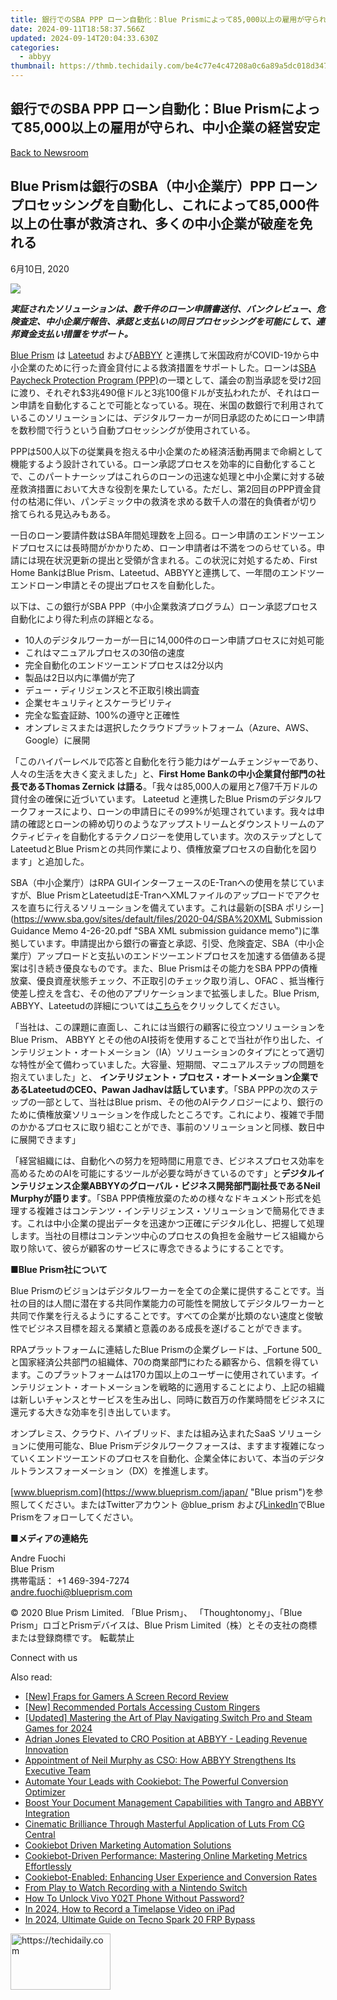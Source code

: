 ```yaml
---
title: 銀行でのSBA PPP ローン自動化：Blue Prismによって85,000以上の雇用が守られ、中小企業の経営安定
date: 2024-09-11T18:58:37.566Z
updated: 2024-09-14T20:04:33.630Z
categories:
  - abbyy
thumbnail: https://thmb.techidaily.com/be4c77e4c47208a0c6a89a5dc018d347b3f89d31378e1f478ed8a82b6ec5c28d.jpg
---
```


## 銀行でのSBA PPP ローン自動化：Blue Prismによって85,000以上の雇用が守られ、中小企業の経営安定

[Back to Newsroom](https://tools.techidaily.com/abbyy/products/)

## Blue Prismは銀行のSBA（中小企業庁）PPP ローンプロセッシングを自動化し、これによって85,000件以上の仕事が救済され、多くの中小企業が破産を免れる

6月10日, 2020

![](https://content.abbyy.com/-/media/project/abbyy/abbyy/branchtemplates/shutterstock_1272462163_1296-x-729.jpg?h=729&iar=0&w=1296)

**_実証されたソリューションは、数千件のローン申請書送付、バンクレビュー、危険査定、中小企業庁報告、承認と支払いの同日プロセッシングを可能にして、連邦資金支払い措置をサポート。_**

  
[Blue Prism](https://www.blueprism.com/japan/ "Blue Prism") は [Lateetud](https://www.lateetud.com/ "Lateetud") および[ABBYY](https://tools.techidaily.com/abbyy/products/) と連携して米国政府がCOVID-19から中小企業のために行った資金貸付による救済措置をサポートした。ローンは[SBA Paycheck Protection Program (PPP)](https://www.sba.gov/ "SBA")の一環として、議会の割当承認を受け2回に渡り、それぞれ$3兆490億ドルと3兆100億ドルが支払われたが、それはローン申請を自動化することで可能となっている。現在、米国の数銀行で利用されているこのソリューションには、デジタルワーカーが同日承認のためにローン申請を数秒間で行うという自動プロセッシングが使用されている。

PPPは500人以下の従業員を抱える中小企業のため経済活動再開まで命綱として機能するよう設計されている。ローン承認プロセスを効率的に自動化することで、このパートナーシップはこれらのローンの迅速な処理と中小企業に対する破産救済措置において大きな役割を果たしている。ただし、第2回目のPPP資金貸付の枯渇に伴い、パンデミック中の救済を求める数千人の潜在的負債者が切り捨てられる見込みもある。

一日のローン要請件数はSBA年間処理数を上回る。ローン申請のエンドツーエンドプロセスには長時間がかかりため、ローン申請者は不満をつのらせている。申請には現在状況更新の提出と受領が含まれる。この状況に対処するため、First Home BankはBlue Prism、Lateetud、ABBYYと連携して、一年間のエンドツーエンドローン申請とその提出プロセスを自動化した。

以下は、この銀行がSBA PPP（中小企業救済プログラム）ローン承認プロセス自動化により得た利点の詳細となる。

* 10人のデジタルワーカーが一日に14,000件のローン申請プロセスに対処可能
* これはマニュアルプロセスの30倍の速度
* 完全自動化のエンドツーエンドプロセスは2分以内
* 製品は2日以内に準備が完了
* デュー・ディリジェンスと不正取引検出調査
* 企業セキュリティとスケーラビリティ
* 完全な監査証跡、100%の遵守と正確性
* オンプレミスまたは選択したクラウドプラットフォーム（Azure、AWS、Google）に展開

「このハイパーレベルで応答と自動化を行う能力はゲームチェンジャーであり、人々の生活を大きく変えました」と、**First Home Bankの中小企業貸付部門の社長であるThomas Zernick は語る**。「我々は85,000人の雇用と7億7千万ドルの貸付金の確保に近づいています。 Lateetud と連携したBlue Prismのデジタルワークフォースにより、ローンの申請日にその99%が処理されています。我々は申請の確認とローンの締め切りのようなアップストリームとダウンストリームのアクティビティを自動化するテクノロジーを使用しています。次のステップとしてLateetudとBlue Prismとの共同作業により、債権放棄プロセスの自動化を図ります」と追加した。

SBA（中小企業庁）はRPA GUIインターフェースのE-Tranへの使用を禁じていますが、Blue PrismとLateetudはE-TranへXMLファイルのアップロードでアクセスを直ちに行えるソリューションを備えています。これは最新の[SBA ポリシー](https://www.sba.gov/sites/default/files/2020-04/SBA%20XML Submission Guidance Memo 4-26-20.pdf "SBA XML submission guidance memo")に準拠しています。申請提出から銀行の審査と承認、引受、危険査定、SBA（中小企業庁）アップロードと支払いのエンドツーエンドプロセスを加速する価値ある提案は引き続き優良なものです。また、Blue Prismはその能力をSBA PPPの債権放棄、優良資産状態チェック、不正取引のチェック取り消し、OFAC 、抵当権行使差し控えを含む、その他のアプリケーションまで拡張しました。Blue Prism, ABBYY、Lateetudの詳細については[こちら](https://www.blueprism.com/rpa-paycheck-protection-program/ "Blueprism RPA paycheck protection program")をクリックしてください。

「当社は、この課題に直面し、これには当銀行の顧客に役立つソリューションをBlue Prism、 ABBYY とその他のAI技術を使用することで当社が作り出した、インテリジェント・オートメーション（IA）ソリューションのタイプにとって適切な特性が全て備わっていました。大容量、短期間、マニュアルステップの問題を抱えていました」と、 **インテリジェント・プロセス・オートメーション企業であるLateetudのCEO、Pawan Jadhavは話しています**。「SBA PPPの次のステップの一部として、当社はBlue prism、その他のAIテクノロジーにより、銀行のために債権放棄ソリューションを作成したところです。これにより、複雑で手間のかかるプロセスに取り組むことができ、事前のソリューションと同様、数日中に展開できます」

「経営組織には、自動化への努力を短時間に用意でき、ビジネスプロセス効率を高めるためのAIを可能にするツールが必要な時がきているのです」と**デジタルインテリジェンス企業ABBYYのグローバル・ビジネス開発部門副社長であるNeil Murphyが語ります**。「SBA PPP債権放棄のための様々なドキュメント形式を処理する複雑さはコンテンツ・インテリジェンス・ソリューションで簡易化できます。これは中小企業の提出データを迅速かつ正確にデジタル化し、把握して処理します。当社の目標はコンテンツ中心のプロセスの負担を金融サービス組織から取り除いて、彼らが顧客のサービスに専念できるようにすることです。

■**Blue Prism社について**

Blue Prismのビジョンはデジタルワーカーを全ての企業に提供することです。当社の目的は人間に潜在する共同作業能力の可能性を開放してデジタルワーカーと共同で作業を行えるようにすることです。すべての企業が比類のない速度と俊敏性でビジネス目標を超える業績と意義のある成長を遂げることができます。

RPAプラットフォームに連結したBlue Prismの企業グレードは、_Fortune 500_と国家経済公共部門の組織体、70の商業部門にわたる顧客から、信頼を得ています。このプラットフォームは170カ国以上のユーザーに使用されています。インテリジェント・オートメーションを戦略的に適用することにより、上記の組織は新しいチャンスとサービスを生み出し、同時に数百万の作業時間をビジネスに還元する大きな効率を引き出しています。

オンプレミス、クラウド、ハイブリッド、または組み込まれたSaaS ソリューションに使用可能な、Blue Prismデジタルワークフォースは、ますます複雑になっていくエンドツーエンドのプロセスを自動化、企業全体において、本当のデジタルトランスフォーメーション（DX）を推進します。

[www.blueprism.com](https://www.blueprism.com/japan/ "Blue prism")を参照してください。またはTwitterアカウント @blue\_prism および[LinkedIn](https://www.linkedin.com/company/blue-prism-limited/ "Blueprism pn Linkedin")でBlue Prismをフォローしてください。

■**メディアの連絡先**

Andre Fuochi  
Blue Prism  
携帯電話： +1 469-394-7274  
[andre.fuochi@blueprism.com](https://tools.techidaily.com/abbyy/products/)

© 2020 Blue Prism Limited. 「Blue Prism」、 「Thoughtonomy」、「Blue Prism」ロゴとPrismデバイスは、Blue Prism Limited（株）とその支社の商標または登録商標です。 転載禁止

Connect with us

<ins class="adsbygoogle"
     style="display:block"
     data-ad-format="autorelaxed"
     data-ad-client="ca-pub-7571918770474297"
     data-ad-slot="1223367746"></ins>

<ins class="adsbygoogle"
     style="display:block"
     data-ad-client="ca-pub-7571918770474297"
     data-ad-slot="8358498916"
     data-ad-format="auto"
     data-full-width-responsive="true"></ins>

<span class="atpl-alsoreadstyle">Also read:</span>
<div><ul>
<li><a href="https://screen-capture.techidaily.com/new-fraps-for-gamers-a-screen-record-review/"><u>[New] Fraps for Gamers A Screen Record Review</u></a></li>
<li><a href="https://extra-skills.techidaily.com/new-recommended-portals-accessing-custom-ringers/"><u>[New] Recommended Portals Accessing Custom Ringers</u></a></li>
<li><a href="https://screen-sharing-recording.techidaily.com/updated-mastering-the-art-of-play-navigating-switch-pro-and-steam-games-for-2024/"><u>[Updated] Mastering the Art of Play Navigating Switch Pro and Steam Games for 2024</u></a></li>
<li><a href="https://solve-marvelous.techidaily.com/adrian-jones-elevated-to-cro-position-at-abbyy-leading-revenue-innovation/"><u>Adrian Jones Elevated to CRO Position at ABBYY - Leading Revenue Innovation</u></a></li>
<li><a href="https://solve-marvelous.techidaily.com/appointment-of-neil-murphy-as-cso-how-abbyy-strengthens-its-executive-team/"><u>Appointment of Neil Murphy as CSO: How ABBYY Strengthens Its Executive Team</u></a></li>
<li><a href="https://solve-marvelous.techidaily.com/automate-your-leads-with-cookiebot-the-powerful-conversion-optimizer/"><u>Automate Your Leads with Cookiebot: The Powerful Conversion Optimizer</u></a></li>
<li><a href="https://solve-marvelous.techidaily.com/boost-your-document-management-capabilities-with-tangro-and-abbyy-integration/"><u>Boost Your Document Management Capabilities with Tangro and ABBYY Integration</u></a></li>
<li><a href="https://extra-hints.techidaily.com/cinematic-brilliance-through-masterful-application-of-luts-from-cg-central/"><u>Cinematic Brilliance Through Masterful Application of Luts From CG Central</u></a></li>
<li><a href="https://solve-marvelous.techidaily.com/cookiebot-driven-marketing-automation-solutions/"><u>Cookiebot Driven Marketing Automation Solutions</u></a></li>
<li><a href="https://solve-marvelous.techidaily.com/cookiebot-driven-performance-mastering-online-marketing-metrics-effortlessly/"><u>Cookiebot-Driven Performance: Mastering Online Marketing Metrics Effortlessly</u></a></li>
<li><a href="https://solve-marvelous.techidaily.com/cookiebot-enabled-enhancing-user-experience-and-conversion-rates/"><u>Cookiebot-Enabled: Enhancing User Experience and Conversion Rates</u></a></li>
<li><a href="https://screen-mirroring-recording.techidaily.com/from-play-to-watch-recording-with-a-nintendo-switch/"><u>From Play to Watch Recording with a Nintendo Switch</u></a></li>
<li><a href="https://android-unlock.techidaily.com/how-to-unlock-vivo-y02t-phone-without-password-by-drfone-android/"><u>How To Unlock Vivo Y02T Phone Without Password?</u></a></li>
<li><a href="https://video-capture.techidaily.com/in-2024-how-to-record-a-timelapse-video-on-ipad/"><u>In 2024, How to Record a Timelapse Video on iPad</u></a></li>
<li><a href="https://bypass-frp.techidaily.com/in-2024-ultimate-guide-on-tecno-spark-20-frp-bypass-by-drfone-android/"><u>In 2024, Ultimate Guide on Tecno Spark 20 FRP Bypass</u></a></li>
</ul></div>

<!-- affiliate ads begin -->
<a href="https://aligracehair.sjv.io/c/5597632/2115912/19272" target="_top" id="2115912">
  <img src="//a.impactradius-go.com/display-ad/19272-2115912" border="0" alt="https://techidaily.com" width="160" height="90"/>
</a>
<img height="0" width="0" src="https://aligracehair.sjv.io/i/5597632/2115912/19272" style="position:absolute;visibility:hidden;" border="0" />
<!-- affiliate ads end -->

